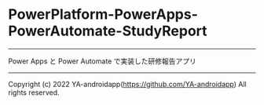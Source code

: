 # PowerPlatform-PowerApps-PowerAutomate-StudyReport

---

Power Apps と Power Automate で実装した研修報告アプリ

---

Copyright (c) 2022 YA-androidapp(https://github.com/YA-androidapp) All rights reserved.
